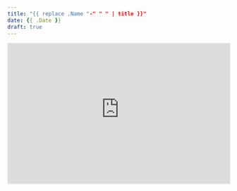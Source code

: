 ```yaml
---
title: "{{ replace .Name "-" " " | title }}"
date: {{ .Date }}
draft: true
---
```



<iframe src="https://akshatshah21.substack.com/embed" width="100%" height="320" style="border:1px solid #EEE; background:white;" frameborder="0" scrolling="no"></iframe>